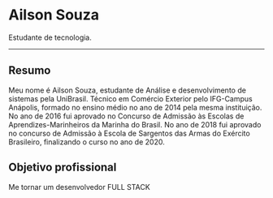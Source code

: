 # Ailson Souza
Estudante de tecnologia.
***
## Resumo
Meu nome é Ailson Souza, estudante de Análise e desenvolvimento de sistemas pela UniBrasil. Técnico em Comércio Exterior pelo IFG-Campus Anápolis, formado no ensino médio no ano de 2014 pela mesma instituição. No ano de 2016 fui aprovado no Concurso de Admissão às Escolas de Aprendizes-Marinheiros da Marinha do Brasil. No ano de 2018 fui aprovado no concurso de Admissão à Escola de Sargentos das Armas do Exército Brasileiro, finalizando o curso no ano de 2020.

## Objetivo profissional
Me tornar um desenvolvedor FULL STACK
